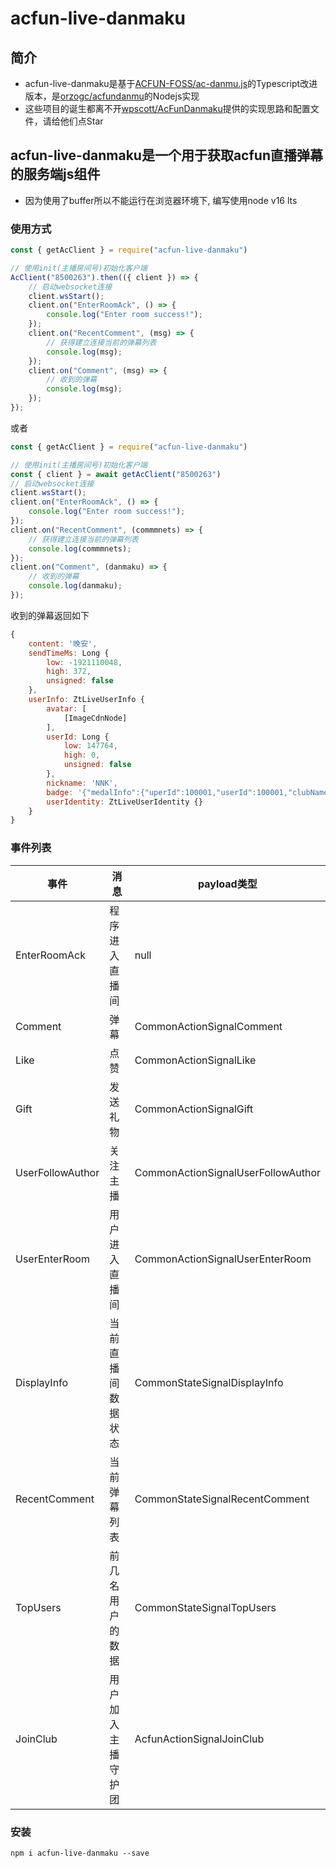 # acfun-live-danmaku

## 简介

* acfun-live-danmaku是基于[ACFUN-FOSS/ac-danmu.js](https://github.com/ACFUN-FOSS/ac-danmu.js)的Typescript改进版本，是[orzogc/acfundanmu](https://github.com/orzogc/acfundanmu)的Nodejs实现
* 这些项目的诞生都离不开[wpscott/AcFunDanmaku](https://github.com/wpscott/AcFunDanmaku/tree/master/AcFunDanmu)提供的实现思路和配置文件，请给他们点Star

## acfun-live-danmaku是一个用于获取acfun直播弹幕的服务端js组件

* 因为使用了buffer所以不能运行在浏览器环境下, 编写使用node v16 lts

### 使用方式

``` JavaScript
const { getAcClient } = require("acfun-live-danmaku")

// 使用init(主播房间号)初始化客户端
AcClient("8500263").then(({ client }) => {
    // 启动websocket连接
    client.wsStart();
    client.on("EnterRoomAck", () => {
        console.log("Enter room success!");
    });
    client.on("RecentComment", (msg) => {
        // 获得建立连接当前的弹幕列表
        console.log(msg);
    });
    client.on("Comment", (msg) => {
        // 收到的弹幕
        console.log(msg);
    });
});
```

或者

``` JavaScript
const { getAcClient } = require("acfun-live-danmaku")

// 使用init(主播房间号)初始化客户端
const { client } = await getAcClient("8500263")
// 启动websocket连接
client.wsStart();
client.on("EnterRoomAck", () => {
    console.log("Enter room success!");
});
client.on("RecentComment", (commmnets) => {
    // 获得建立连接当前的弹幕列表
    console.log(commmnets);
});
client.on("Comment", (danmaku) => {
    // 收到的弹幕
    console.log(danmaku);
});
```

收到的弹幕返回如下

``` JavaScript
{
    content: '晚安',
    sendTimeMs: Long {
        low: -1921110048,
        high: 372,
        unsigned: false
    },
    userInfo: ZtLiveUserInfo {
        avatar: [
            [ImageCdnNode]
        ],
        userId: Long {
            low: 147764,
            high: 0,
            unsigned: false
        },
        nickname: 'NNK',
        badge: '{"medalInfo":{"uperId":100001,"userId":100001,"clubName":"蓝钻","level":100}}',
        userIdentity: ZtLiveUserIdentity {}
    }
}
```

### 事件列表

| 事件                | 消息                    | payload类型                        |
|---------------------|-------------------------|------------------------------------|
| EnterRoomAck          | 程序进入直播间        | null                              |
| Comment               | 弹幕                  | CommonActionSignalComment          |
| Like                  | 点赞                  | CommonActionSignalLike            |
| Gift                  | 发送礼物              | CommonActionSignalGift            |
| UserFollowAuthor      | 关注主播              | CommonActionSignalUserFollowAuthor |
| UserEnterRoom         | 用户进入直播间         | CommonActionSignalUserEnterRoom  |
| DisplayInfo           | 当前直播间数据状态     | CommonStateSignalDisplayInfo      |
| RecentComment         | 当前弹幕列表           | CommonStateSignalRecentComment   |
| TopUsers              | 前几名用户的数据       | CommonStateSignalTopUsers        |
| JoinClub              | 用户加入主播守护团     | AcfunActionSignalJoinClub        |

### 安装

 `npm i acfun-live-danmaku --save`
